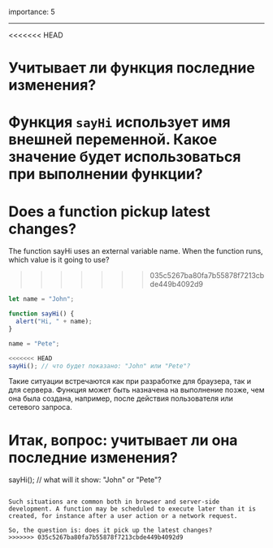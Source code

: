 importance: 5

---

<<<<<<< HEAD
# Учитывает ли функция последние изменения?

Функция `sayHi` использует имя внешней переменной. Какое значение будет использоваться при выполнении функции?
=======
# Does a function pickup latest changes?

The function sayHi uses an external variable name. When the function runs, which value is it going to use?
>>>>>>> 035c5267ba80fa7b55878f7213cbde449b4092d9

```js
let name = "John";

function sayHi() {
  alert("Hi, " + name);
}

name = "Pete";

<<<<<<< HEAD
sayHi(); // что будет показано: "John" или "Pete"?
```

Такие ситуации встречаются как при разработке для браузера, так и для сервера. Функция может быть назначена на выполнение позже, чем она была создана, например, после действия пользователя или сетевого запроса.

Итак, вопрос: учитывает ли она последние изменения?
=======
sayHi(); // what will it show: "John" or "Pete"?
```

Such situations are common both in browser and server-side development. A function may be scheduled to execute later than it is created, for instance after a user action or a network request.

So, the question is: does it pick up the latest changes?
>>>>>>> 035c5267ba80fa7b55878f7213cbde449b4092d9
